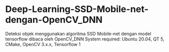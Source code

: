 # Deep-Learning-SSD-Mobile-net-dengan-OpenCV_DNN
Deteksi objek menggunakan algoritma SSD Mobile-net dengan model tensorflow dibaca oleh OpenCV_DNN
System required:
Ubuntu 20.04, QT 5, CMake, OpenCV 3.x.x, Tensorflow 1
